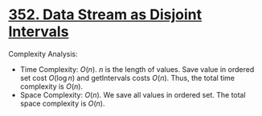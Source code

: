 # [352. Data Stream as Disjoint Intervals](https://leetcode.com/problems/data-stream-as-disjoint-intervals/)


Complexity Analysis:

- Time Complexity: $O(n)$. $n$ is the length of values. Save value in ordered set cost $O(\log n)$ and getIntervals costs $O(n)$. Thus, the total time complexity is $O(n)$.
- Space Complexity: $O(n)$. We save all values in ordered set. The total space complexity is $O(n)$.
